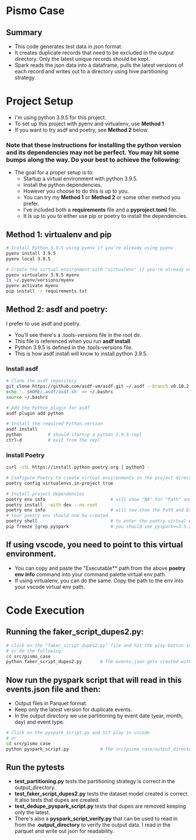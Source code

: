 # Pismo Case


## Summary
- This code generates test data in json format.
- It creates duplicate records that need to be excluded in the output directory.  Only the latest unique records should be kept. 
- Spark reads the json data into a dataframe, pulls the latest versions of each record and writes out to a directory using hive partitioning strategy. 

# Project Setup

- I'm using python 3.9.5 for this project. 
- To set up this project with pyenv and virtualenv, use **Method 1**
- If you want to try asdf and poetry, see **Method 2** below. 
### Note that these instructions for installing the python version and its dependencies may not be perfect.  You may hit some bumps along the way.   Do your best to achieve the following:
- The goal for a proper setup is to:
    - Startup a virtual environment with python 3.9.5.
    - Install the python dependencies.
    - However you choose to do this is up to you.   
    - You can try my **Method 1** or **Method 2** or some other method you prefer. 
    - I've included both a **requirements** file and a **pyproject.toml** file. 
    - It is up to you to either use pip or poetry to install the dependencies. 


## Method 1: virtualenv and pip
```bash
# Install Python 3.9.5 using pyenv if you're already using pyenv
pyenv install 3.9.5
pyenv local 3.9.5

# Create the virtual environment with "virtualenv" if you're already using virtualenv
pyenv virtualenv 3.9.5 myenv
ls ~/.pyenv/versions/myenv
pyenv activate myenv
pip install -r requirements.txt
```

## Method 2: asdf and poetry:
I prefer to use asdf and poetry.   
- You'll see there's a .tools-versions file in the root dir.   
- This file is referenced when you run **asdf install**.   
- Python 3.9.5 is defined in the .tools-versions file.   
- This is how asdf install will know to install python 3.9.5.

### Install asdf
```bash
# Clone the asdf repository
git clone https://github.com/asdf-vm/asdf.git ~/.asdf --branch v0.10.2
echo '. $HOME/.asdf/asdf.sh' >> ~/.bashrc
source ~/.bashrc

# Add the Python plugin for asdf
asdf plugin add python

# Install the required Python version
asdf install
python          # should startup a python 3.9.5 repl
ctrl-d          # exit from the repl
```

### Install Poetry
```bash
curl -sSL https://install.python-poetry.org | python3 -

# Configure Poetry to create virtual environments in the project directory
poetry config virtualenvs.in-project true

# Install project dependencies
poetry env info                         # will show "NA" for "Path" and "Executable"
poetry install --with dev --no-root
poetry env info                         # will now show the Path and Executable
# Your poetry env should now be created
poetry shell                            # to enter the poetry virtual environment
pip freeze |grep pyspark                # you should see pyspark==3.5.2
```

## If using vscode, you need to point to this virtual environment. 
- You can copy and paste the "Executable** path from the above **poetry env info** command into your command palette virtual env path. 
- If using virtualenv, you can do the same.  Copy the path to the env into your vscode virtual env path.

# Code Execution
## Running the faker_script_dupes2.py:
```bash
# click on the "faker_script_dupes2.py" file and hit the play button in vs code
# or do the following:
cd src/pismo_case
python faker_script_dupes2.py       # The events.json gets created with dupes
```
## Now run the pyspark script that will read in this events.json file and then: 
- Output files in Parquet format.
- Keep only the latest version for duplicate events.
- In the output directory we use partitioning by event date (year, month, day) and
event type.
```bash
# Click on the pyspark_script.py and hit play in vscode
# or
cd src/pismo_case
python pyspark_script.py            # The src/pismo_case/output_director gets created
```

## Run the pytests
- **test_partitioning.py** tests the partitioning strategy is correct in the output_directory.
- **test_faker_script_dupes2.py** tests the dataset model created is correct.  It also tests that dupes are created.
- **test_dedupe_pyspark_script.py** tests that dupes are removed keeping only the latest.
- There's also a **pyspark_script_verify.py** that can be used to read in from the .**output_directory** to verify the output data.  I read in the parquet and write out json for readability.
